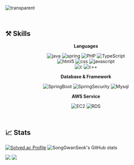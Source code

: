 

![transparent](https://capsule-render.vercel.app/api?type=transparent&fontColor=48d1cc&text=Welcome!&height=150&fontSize=60&desc=GwanSeok's%20GitHub%20&descAlignY=75&descAlign=60)

<br>

## ⚒️ Skills

<div align="center">
<p><b>Languages</b></p>

![java](https://img.shields.io/badge/Java-007396?style=for-the-badge&logo=OpenJDK&logoColor=FFFFFF) 
![spring](https://img.shields.io/badge/spring-6DB33F?style=for-the-badge&logo=Spring&logoColor=FFFFFF) 
![PHP](https://img.shields.io/badge/PHP-777BB4?style=for-the-badge&logo=PHP&logoColor=FFFFFF) 
![TypeScript](https://img.shields.io/badge/Laravel-FF2D20?style=for-the-badge&logo=Laravel&logoColor=FFFFFF)
<br>
![html5](https://img.shields.io/badge/html5-E34F26?style=for-the-badge&logo=html5&logoColor=white)
![css](https://img.shields.io/badge/css-1572B6?style=for-the-badge&logo=css3&logoColor=white)
![javascript](https://img.shields.io/badge/javascript-F7DF1E?style=for-the-badge&logo=javascript&logoColor=black)
<br>
![c](https://img.shields.io/badge/C-A8B9CC?&style=for-the-badge&logo=c&logoColor=FFFFFF)
![c++](https://img.shields.io/badge/C++-8B00FF?&style=for-the-badge&logo=cplusplus&logoColor=FFFFFF)


<p><b>Database & Framework</b></p>

![SpringBoot](https://img.shields.io/badge/springboot-6DB33F?style=for-the-badge&logo=springboot&logoColor=FFFFFF) 
![SpringSecurity](https://img.shields.io/badge/spring&nbsp;security-6DB33F?style=for-the-badge&logo=springboot&logoColor=FFFFFF) 
![Mysql](https://img.shields.io/badge/MySql-4479A1?style=for-the-badge&logo=MySQL&logoColor=FFFFFF) 

<p><b>AWS Service</b></p>

![EC2](https://img.shields.io/badge/ec2-FF7F00?style=for-the-badge&logo=amazonec2&logoColor=FFFFFF)
![RDS](https://img.shields.io/badge/rds-0067A3?style=for-the-badge&logo=amazonrds&logoColor=FFFFFF)
</div>
    
  
<br>
  
## 📈 Stats
[![Solved.ac Profile](http://mazassumnida.wtf/api/v2/generate_badge?boj=kho6812)](https://solved.ac/kho6812/)
![SongGwanSeok's GitHub stats](https://github-readme-stats.vercel.app/api?username=SongGwanSeok&show_icons=true) 


<p>
  <a href="https://www.instagram.com/gs_song98/" target="_blank"><img src="https://img.shields.io/badge/gs_song98-CB3F7C?style=flat-square&logo=Instagram&logoColor=white"/></a>
  <a href="mailto:sgs980902@naver.com" target="_blank"><img src="https://img.shields.io/badge/sgs980902@naver.com-6DB33F?style=flat-square&logo=Naver&logoColor=white"/></a>
</p>

</div>
